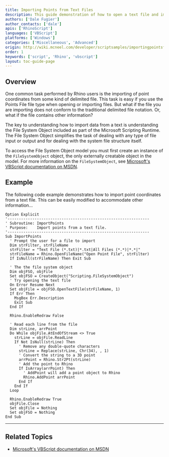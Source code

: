```yaml
---
title: Importing Points from Text Files
description: This guide demonstration of how to open a text file and import data from it into Rhino using RhinoScript.
authors: ['Dale Fugier']
author_contacts: ['dale']
apis: ['RhinoScript']
languages: ['VBScript']
platforms: ['Windows']
categories: ['Miscellaneous', 'Advanced']
origin: http://wiki.mcneel.com/developer/scriptsamples/importingpointsfromtextfiles
order: 1
keywords: ['script', 'Rhino', 'vbscript']
layout: toc-guide-page
---
```


 
## Overview

One common task performed by Rhino users is the importing of point coordinates from some kind of delimited file.  This task is easy if you use the Points File file type when opening or importing files.  But what if the file you are importing does not conform to the traditional delimited file notation.  Or, what if the file contains other information?

The key to understanding how to import data from a text is understanding the File System Object included as part of the Microsoft Scripting Runtime.  The File System Object simplifies the task of dealing with any type of file input or output and for dealing with the system file structure itself.

To access the File System Object model you must first create an instance of the `FileSystemObject` object, the only externally creatable object in the model.  For more information on the `FileSystemObject`, see [Microsoft's VBScript documentation on MSDN](https://msdn.microsoft.com/en-us/library/2z9ffy99(v=vs.84).aspx).

## Example

The following code example demonstrates how to import point coordinates from a text file. This can be easily modified to accommodate other information...

```vbnet
Option Explicit
'---------------------------------------------------------------
' Subroutine: ImportPoints
' Purpose:    Import points from a text file.
'---------------------------------------------------------------
Sub ImportPoints
  ' Prompt the user for a file to import
  Dim strFilter, strFileName
  strFilter = "Text File (*.txt)|*.txt|All Files (*.*)|*.*|"
  strFileName = Rhino.OpenFileName("Open Point File", strFilter)
  If IsNull(strFileName) Then Exit Sub

  ' The the file system object
  Dim objFSO, objFile
  Set objFSO = CreateObject("Scripting.FileSystemObject")
  ' Try opening the text file
  On Error Resume Next
  Set objFile = objFSO.OpenTextFile(strFileName, 1)
  If Err Then
    MsgBox Err.Description
    Exit Sub
  End If

  Rhino.EnableRedraw False

  ' Read each line from the file
  Dim strLine, arrPoint
  Do While objFile.AtEndOfStream <> True
    strLine = objFile.ReadLine
    If Not IsNull(strLine) Then
      ' Remove any double-quote characters
      strLine = Replace(strLine, Chr(34), , 1)
      ' Convert the string to a 3D point
      arrPoint = Rhino.Str2Pt(strLine)
      ' Add the point to Rhino
      If IsArray(arrPoint) Then
        ' AddPoint will add a point object to Rhino
        Rhino.AddPoint arrPoint
      End If
    End If
  Loop

  Rhino.EnableRedraw True
  objFile.Close
  Set objFile = Nothing
  Set objFSO = Nothing
End Sub
```

---

## Related Topics

- [Microsoft's VBScript documentation on MSDN](https://msdn.microsoft.com/en-us/library/2z9ffy99(v=vs.84).aspx)
